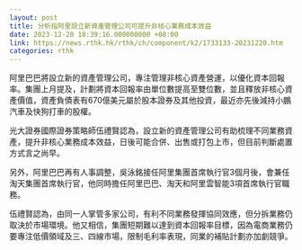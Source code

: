 ```yaml
---
layout: post
title: 分析指阿里設立新資產管理公司可提升非核心業務成本效益
date: 2023-12-20 18:39:16.000000000 +08:00
link: https://news.rthk.hk/rthk/ch/component/k2/1733133-20231220.htm
categories: rthk
---
```


阿里巴巴將設立新的資產管理公司，專注管理非核心資產營運，以優化資本回報率。集團上月提及，計劃將資本回報率由單位數提高至雙位數，並且釋放非核心資產價值，資產負債表有670億美元屬於股本證券及其他投資，最近亦先後減持小鵬汽車及快狗打車的股權。

光大證券國際證券策略師伍禮賢認為，設立新的資產管理公司有助梳理不同業務資產，提升非核心業務成本效益，日後可能合併、出售或打包上市，但目前判斷處置方式言之尚早。

另外，阿里巴巴再有人事調整，吳泳銘接任阿里集團首席執行官3個月後，會兼任淘天集團首席執行官，他同時擔任阿里巴巴、淘天和阿里雲智能3項首席執行官職務。

伍禮賢認為，由同一人掌管多家公司，有利不同業務發揮協同效應，但分拆業務仍取決於市場環境。他又相信，集團短期難以達到資本回報率目標，因為電商業務仍要專注低價領域及三、四線市場，限制毛利率表現，同業的補貼計劃亦加劇競爭。

